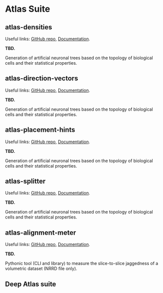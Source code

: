 # Atlas Suite

## atlas-densities 

Useful links:
[GitHub repo](https://github.com/BlueBrain/atlas-densities),
[Documentation](https://github.com/BlueBrain/atlas-densities#readme).

**TBD.**

Generation of artificial neuronal trees based on the topology of biological cells and their statistical properties.

## atlas-direction-vectors

Useful links:
[GitHub repo](https://github.com/BlueBrain/atlas-direction-vectors),
[Documentation](https://github.com/BlueBrain/atlas-direction-vectors#readme).

**TBD.**

Generation of artificial neuronal trees based on the topology of biological cells and their statistical properties.


## atlas-placement-hints


Useful links:
[GitHub repo](https://github.com/BlueBrain/atlas-placement-hints),
[Documentation](https://github.com/BlueBrain/atlas-placement-hints#readme).

**TBD.**

Generation of artificial neuronal trees based on the topology of biological cells and their statistical properties.


## atlas-splitter


Useful links:
[GitHub repo](https://github.com/BlueBrain/atlas-splitter),
[Documentation](https://github.com/BlueBrain/atlas-splitter#readme).

**TBD.**

Generation of artificial neuronal trees based on the topology of biological cells and their statistical properties.

## atlas-alignment-meter

Useful links:
[GitHub repo](https://github.com/BlueBrain/atlas-alignment-meter),
[Documentation](https://github.com/BlueBrain/atlas-alignment-meter#readme).

**TBD.**

Pythonic tool (CLI and library) to measure the slice-to-slice jaggedness of a volumetric dataset (NRRD file only).

## Deep Atlas suite
